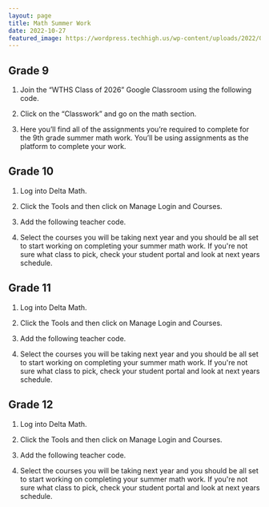 ```yaml
---
layout: page
title: Math Summer Work
date: 2022-10-27
featured_image: https://wordpress.techhigh.us/wp-content/uploads/2022/03/math.jpg
---
```


## Grade 9

1. Join the “WTHS Class of 2026” Google Classroom using the following code.

2. Click on the “Classwork” and go on the math section.

3. Here you’ll find all of the assignments you’re required to complete for the 9th grade summer math work. You’ll be using assignments as the platform to complete your work.

## Grade 10

1. Log into Delta Math.

2. Click the Tools and then click on Manage Login and Courses.

3. Add the following teacher code.

4. Select the courses you will be taking next year and you should be all set to start working on completing your summer math work. If you're not sure what class to pick, check your student portal and look at next years schedule.

## Grade 11 

1. Log into Delta Math.

2. Click the Tools and then click on Manage Login and Courses.

3. Add the following teacher code.

4. Select the courses you will be taking next year and you should be all set to start working on completing your summer math work. If you're not sure what class to pick, check your student portal and look at next years schedule.

## Grade 12 

1. Log into Delta Math.

2. Click the Tools and then click on Manage Login and Courses.

3. Add the following teacher code.

4. Select the courses you will be taking next year and you should be all set to start working on completing your summer math work. If you're not sure what class to pick, check your student portal and look at next years schedule.